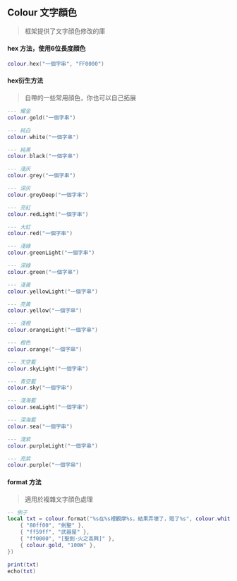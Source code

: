 ## Colour 文字顔色

> 框架提供了文字顔色修改的庫

#### hex 方法，使用6位長度顔色

```lua
colour.hex("一個字串", "FF0000")
```

#### hex衍生方法

> 自帶的一些常用顔色，你也可以自己拓展

```lua
--- 耀金
colour.gold("一個字串")

--- 純白
colour.white("一個字串")

--- 純黑
colour.black("一個字串")

--- 淺灰
colour.grey("一個字串")

--- 深灰
colour.greyDeep("一個字串")

--- 亮紅
colour.redLight("一個字串")

--- 大紅
colour.red("一個字串")

--- 淺綠
colour.greenLight("一個字串")

--- 深綠
colour.green("一個字串")

--- 淺黃
colour.yellowLight("一個字串")

--- 亮黃
colour.yellow("一個字串")

--- 淺橙
colour.orangeLight("一個字串")

--- 橙色
colour.orange("一個字串")

--- 天空藍
colour.skyLight("一個字串")

--- 青空藍
colour.sky("一個字串")

--- 淺海藍
colour.seaLight("一個字串")

--- 深海藍
colour.sea("一個字串")

--- 淺紫
colour.purpleLight("一個字串")

--- 亮紫
colour.purple("一個字串")
```

#### format 方法

> 適用於複雜文字顔色處理

```lua
-- 例子
local txt = colour.format("%s在%s裡觀摩%s，結果弄壞了，賠了%s", colour.white, {
    { "80ff00", "劍聖" },
    { "ff59ff", "武器屋" },
    { "ff0000", "[聖劍·火之高興]" },
    { colour.gold, "100W" },
})

print(txt)
echo(txt)
```
